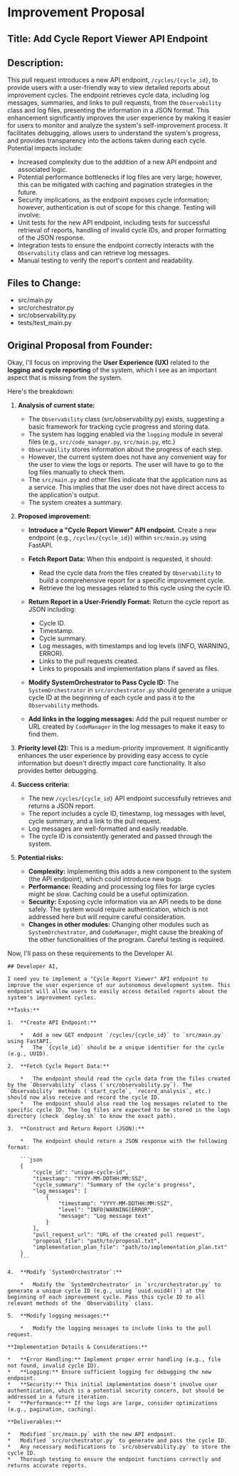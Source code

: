 # Improvement Proposal

## Title: Add Cycle Report Viewer API Endpoint

## Description:

This pull request introduces a new API endpoint, `/cycles/{cycle_id}`, to provide users with a user-friendly way to view detailed reports about improvement cycles. The endpoint retrieves cycle data, including log messages, summaries, and links to pull requests, from the `Observability` class and log files, presenting the information in a JSON format.
This enhancement significantly improves the user experience by making it easier for users to monitor and analyze the system's self-improvement process. It facilitates debugging, allows users to understand the system's progress, and provides transparency into the actions taken during each cycle.
Potential impacts include:
- Increased complexity due to the addition of a new API endpoint and associated logic.
- Potential performance bottlenecks if log files are very large; however, this can be mitigated with caching and pagination strategies in the future.
- Security implications, as the endpoint exposes cycle information; however, authentication is out of scope for this change.
Testing will involve:
- Unit tests for the new API endpoint, including tests for successful retrieval of reports, handling of invalid cycle IDs, and proper formatting of the JSON response.
- Integration tests to ensure the endpoint correctly interacts with the `Observability` class and can retrieve log messages.
- Manual testing to verify the report's content and readability.

## Files to Change:
- src/main.py
- src/orchestrator.py
- src/observability.py
- tests/test_main.py

## Original Proposal from Founder:
Okay, I'll focus on improving the **User Experience (UX)** related to the **logging and cycle reporting** of the system, which I see as an important aspect that is missing from the system.

Here's the breakdown:

1.  **Analysis of current state:**

    *   The `Observability` class (src/observability.py) exists, suggesting a basic framework for tracking cycle progress and storing data.
    *   The system has logging enabled via the `logging` module in several files (e.g., `src/code_manager.py`, `src/main.py`, etc.)
    *   `Observability` stores information about the progress of each step.
    *   However, the current system does not have any convenient way for the user to view the logs or reports. The user will have to go to the log files manually to check them.
    *   The `src/main.py` and other files indicate that the application runs as a service. This implies that the user does not have direct access to the application's output.
    *   The system creates a summary.

2.  **Proposed improvement:**

    *   **Introduce a "Cycle Report Viewer" API endpoint.** Create a new endpoint (e.g., `/cycles/{cycle_id}`) within `src/main.py` using FastAPI.
    *   **Fetch Report Data:** When this endpoint is requested, it should:
        *   Read the cycle data from the files created by `Observability` to build a comprehensive report for a specific improvement cycle.
        *   Retrieve the log messages related to this cycle using the cycle ID.
    *   **Return Report in a User-Friendly Format:** Return the cycle report as JSON including:
        *   Cycle ID.
        *   Timestamp.
        *   Cycle summary.
        *   Log messages, with timestamps and log levels (INFO, WARNING, ERROR).
        *   Links to the pull requests created.
        *   Links to proposals and implementation plans if saved as files.

    *   **Modify SystemOrchestrator to Pass Cycle ID:** The `SystemOrchestrator` in `src/orchestrator.py` should generate a unique cycle ID at the beginning of each cycle and pass it to the `Observability` methods.
    *   **Add links in the logging messages:** Add the pull request number or URL created by `CodeManager` in the log messages to make it easy to find them.
3.  **Priority level (2):** This is a medium-priority improvement. It significantly enhances the user experience by providing easy access to cycle information but doesn't directly impact core functionality. It also provides better debugging.

4.  **Success criteria:**

    *   The new `/cycles/{cycle_id}` API endpoint successfully retrieves and returns a JSON report.
    *   The report includes a cycle ID, timestamp, log messages with level, cycle summary, and a link to the pull request.
    *   Log messages are well-formatted and easily readable.
    *   The cycle ID is consistently generated and passed through the system.

5.  **Potential risks:**

    *   **Complexity:** Implementing this adds a new component to the system (the API endpoint), which could introduce new bugs.
    *   **Performance:** Reading and processing log files for large cycles might be slow. Caching could be a useful optimization.
    *   **Security:** Exposing cycle information via an API needs to be done safely. The system would require authentication, which is not addressed here but will require careful consideration.
    *   **Changes in other modules:** Changing other modules such as `SystemOrchestrator`, and `CodeManager`, might cause the breaking of the other functionalities of the program. Careful testing is required.

Now, I'll pass on these requirements to the Developer AI.

```
## Developer AI,

I need you to implement a "Cycle Report Viewer" API endpoint to improve the user experience of our autonomous development system. This endpoint will allow users to easily access detailed reports about the system's improvement cycles.

**Tasks:**

1.  **Create API Endpoint:**

    *   Add a new GET endpoint `/cycles/{cycle_id}` to `src/main.py` using FastAPI.
    *   The `{cycle_id}` should be a unique identifier for the cycle (e.g., UUID).

2.  **Fetch Cycle Report Data:**

    *   The endpoint should read the cycle data from the files created by the `Observability` class (`src/observability.py`). The `Observability` methods (`start_cycle`, `record_analysis`, etc.) should now also receive and record the cycle ID.
    *   The endpoint should also read the log messages related to the specific cycle ID. The log files are expected to be stored in the logs directory (check `deploy.sh` to know the exact path).

3.  **Construct and Return Report (JSON):**

    *   The endpoint should return a JSON response with the following format:

    ```json
    {
        "cycle_id": "unique-cycle-id",
        "timestamp": "YYYY-MM-DDTHH:MM:SSZ",
        "cycle_summary": "Summary of the cycle's progress",
        "log_messages": [
            {
                "timestamp": "YYYY-MM-DDTHH:MM:SSZ",
                "level": "INFO|WARNING|ERROR",
                "message": "Log message text"
            }
        ],
        "pull_request_url": "URL of the created pull request",
        "proposal_file": "path/to/proposal.txt",
        "implementation_plan_file": "path/to/implementation_plan.txt"
    }
    ```

4.  **Modify `SystemOrchestrator`:**

    *   Modify the `SystemOrchestrator` in `src/orchestrator.py` to generate a unique cycle ID (e.g., using `uuid.uuid4()`) at the beginning of each improvement cycle. Pass this cycle ID to all relevant methods of the `Observability` class.

5.  **Modify logging messages:**

    *   Modify the logging messages to include links to the pull request.

**Implementation Details & Considerations:**

*   **Error Handling:** Implement proper error handling (e.g., file not found, invalid cycle ID).
*   **Logging:** Ensure sufficient logging for debugging the new endpoint.
*   **Security:** This initial implementation doesn't involve user authentication, which is a potential security concern, but should be addressed in a future iteration.
*   **Performance:** If the logs are large, consider optimizations (e.g., pagination, caching).

**Deliverables:**

*   Modified `src/main.py` with the new API endpoint.
*   Modified `src/orchestrator.py` to generate and pass the cycle ID.
*   Any necessary modifications to `src/observability.py` to store the cycle ID.
*   Thorough testing to ensure the endpoint functions correctly and returns accurate reports.
```

